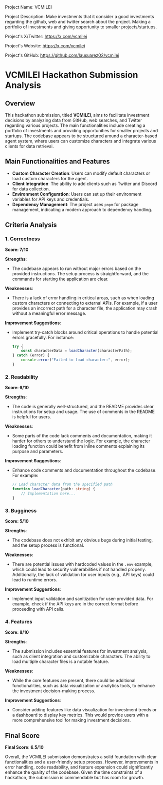 
Project Name: VCMILEI


Project Description: Make investments that it consider a good investments regarding the github, web and twitter search about the project. Making a portfolio of investments and giving opportunity to smaller projects/startups.


Project's X/Twitter: https://x.com/vcmilei


Project's Website: https://x.com/vcmilei


Project's GitHub: https://github.com/lausuarez02/vcmilei






# VCMILEI Hackathon Submission Analysis

## Overview

This hackathon submission, titled **VCMILEI**, aims to facilitate investment decisions by analyzing data from GitHub, web searches, and Twitter regarding various projects. The main functionalities include creating a portfolio of investments and providing opportunities for smaller projects and startups. The codebase appears to be structured around a character-based agent system, where users can customize characters and integrate various clients for data retrieval.

## Main Functionalities and Features
- **Custom Character Creation**: Users can modify default characters or load custom characters for the agent.
- **Client Integration**: The ability to add clients such as Twitter and Discord for data collection.
- **Environment Configuration**: Users can set up their environment variables for API keys and credentials.
- **Dependency Management**: The project uses `pnpm` for package management, indicating a modern approach to dependency handling.

## Criteria Analysis

### 1. Correctness
**Score: 7/10**

**Strengths**: 
- The codebase appears to run without major errors based on the provided instructions. The setup process is straightforward, and the commands for starting the application are clear.

**Weaknesses**: 
- There is a lack of error handling in critical areas, such as when loading custom characters or connecting to external APIs. For example, if a user provides an incorrect path for a character file, the application may crash without a meaningful error message.

**Improvement Suggestions**: 
- Implement try-catch blocks around critical operations to handle potential errors gracefully. For instance:
  ```typescript
  try {
      const characterData = loadCharacter(characterPath);
  } catch (error) {
      console.error("Failed to load character:", error);
  }
  ```

### 2. Readability
**Score: 6/10**

**Strengths**: 
- The code is generally well-structured, and the README provides clear instructions for setup and usage. The use of comments in the README is helpful for users.

**Weaknesses**: 
- Some parts of the code lack comments and documentation, making it harder for others to understand the logic. For example, the character loading function could benefit from inline comments explaining its purpose and parameters.

**Improvement Suggestions**: 
- Enhance code comments and documentation throughout the codebase. For example:
  ```typescript
  // Load character data from the specified path
  function loadCharacter(path: string) {
      // Implementation here...
  }
  ```

### 3. Bugginess
**Score: 5/10**

**Strengths**: 
- The codebase does not exhibit any obvious bugs during initial testing, and the setup process is functional.

**Weaknesses**: 
- There are potential issues with hardcoded values in the `.env` example, which could lead to security vulnerabilities if not handled properly. Additionally, the lack of validation for user inputs (e.g., API keys) could lead to runtime errors.

**Improvement Suggestions**: 
- Implement input validation and sanitization for user-provided data. For example, check if the API keys are in the correct format before proceeding with API calls.

### 4. Features
**Score: 8/10**

**Strengths**: 
- The submission includes essential features for investment analysis, such as client integration and customizable characters. The ability to load multiple character files is a notable feature.

**Weaknesses**: 
- While the core features are present, there could be additional functionalities, such as data visualization or analytics tools, to enhance the investment decision-making process.

**Improvement Suggestions**: 
- Consider adding features like data visualization for investment trends or a dashboard to display key metrics. This would provide users with a more comprehensive tool for making investment decisions.

## Final Score
**Final Score: 6.5/10**

Overall, the VCMILEI submission demonstrates a solid foundation with clear functionalities and a user-friendly setup process. However, improvements in error handling, code readability, and feature expansion could significantly enhance the quality of the codebase. Given the time constraints of a hackathon, the submission is commendable but has room for growth.